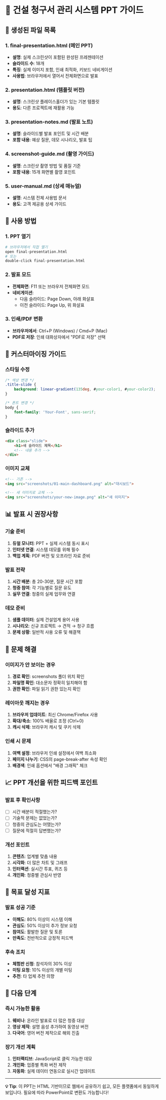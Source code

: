 # 🎯 건설 청구서 관리 시스템 PPT 가이드

## 📁 생성된 파일 목록

### 1. **final-presentation.html** (메인 PPT)
- **설명**: 실제 스크린샷이 포함된 완성된 프레젠테이션
- **슬라이드 수**: 18개
- **특징**: 실제 이미지 포함, 인쇄 최적화, 키보드 네비게이션
- **사용법**: 브라우저에서 열어서 전체화면으로 발표

### 2. **presentation.html** (템플릿 버전)
- **설명**: 스크린샷 플레이스홀더가 있는 기본 템플릿
- **용도**: 다른 프로젝트에 재활용 가능

### 3. **presentation-notes.md** (발표 노트)
- **설명**: 슬라이드별 발표 포인트 및 시간 배분
- **포함 내용**: 예상 질문, 데모 시나리오, 발표 팁

### 4. **screenshot-guide.md** (촬영 가이드)
- **설명**: 스크린샷 촬영 방법 및 품질 기준
- **포함 내용**: 15개 화면별 촬영 포인트

### 5. **user-manual.md** (상세 매뉴얼)
- **설명**: 시스템 전체 사용법 문서
- **용도**: 고객 제공용 상세 가이드

## 🚀 사용 방법

### 1. PPT 열기
```bash
# 브라우저에서 직접 열기
open final-presentation.html
# 또는
double-click final-presentation.html
```

### 2. 발표 모드
- **전체화면**: F11 또는 브라우저 전체화면 모드
- **네비게이션**: 
  - 다음 슬라이드: Page Down, 아래 화살표
  - 이전 슬라이드: Page Up, 위 화살표

### 3. 인쇄/PDF 변환
- **브라우저에서**: Ctrl+P (Windows) / Cmd+P (Mac)
- **PDF로 저장**: 인쇄 대화상자에서 "PDF로 저장" 선택

## 🎨 커스터마이징 가이드

### 스타일 수정
```css
/* 색상 변경 */
.title-slide {
    background: linear-gradient(135deg, #your-color1, #your-color2);
}

/* 폰트 변경 */
body {
    font-family: 'Your-Font', sans-serif;
}
```

### 슬라이드 추가
```html
<div class="slide">
    <h1>새 슬라이드 제목</h1>
    <!-- 내용 추가 -->
</div>
```

### 이미지 교체
```html
<!-- 기존 -->
<img src="screenshots/01-main-dashboard.png" alt="대시보드">

<!-- 새 이미지로 교체 -->
<img src="screenshots/your-new-image.png" alt="새 이미지">
```

## 📊 발표 시 권장사항

### 기술 준비
1. **듀얼 모니터**: PPT + 실제 시스템 동시 표시
2. **인터넷 연결**: 시스템 데모를 위해 필수
3. **백업 계획**: PDF 버전 및 오프라인 자료 준비

### 발표 전략
1. **시간 배분**: 총 20-30분, 질문 시간 포함
2. **청중 참여**: 각 기능별로 질문 유도
3. **실무 연결**: 청중의 실제 업무와 연결

### 데모 준비
1. **샘플 데이터**: 실제 건설업계 용어 사용
2. **시나리오**: 신규 프로젝트 → 견적 → 청구 흐름
3. **문제 상황**: 일반적 사용 오류 및 해결책

## 🔧 문제 해결

### 이미지가 안 보이는 경우
1. **경로 확인**: screenshots 폴더 위치 확인
2. **파일명 확인**: 대소문자 정확히 일치해야 함
3. **권한 확인**: 파일 읽기 권한 있는지 확인

### 레이아웃 깨지는 경우
1. **브라우저 업데이트**: 최신 Chrome/Firefox 사용
2. **확대/축소**: 100% 배율로 조정 (Ctrl+0)
3. **캐시 삭제**: 브라우저 캐시 및 쿠키 삭제

### 인쇄 시 문제
1. **여백 설정**: 브라우저 인쇄 설정에서 여백 최소화
2. **페이지 나누기**: CSS의 page-break-after 속성 확인
3. **배경색**: 인쇄 옵션에서 "배경 그래픽" 체크

## 📈 PPT 개선을 위한 피드백 포인트

### 발표 후 확인사항
- [ ] 시간 배분이 적절했는가?
- [ ] 기술적 문제는 없었는가?
- [ ] 청중의 관심도는 어땠는가?
- [ ] 질문에 적절히 답변했는가?

### 개선 포인트
1. **콘텐츠**: 업계별 맞춤 내용
2. **시각화**: 더 많은 차트 및 그래프
3. **인터랙션**: 실시간 투표, 퀴즈 등
4. **개인화**: 청중별 관심사 반영

## 🎯 목표 달성 지표

### 발표 성공 기준
- **이해도**: 80% 이상이 시스템 이해
- **관심도**: 50% 이상이 추가 정보 요청
- **참여도**: 활발한 질문 및 토론
- **만족도**: 전반적으로 긍정적 피드백

### 후속 조치
- **체험판 신청**: 참석자의 30% 이상
- **미팅 요청**: 10% 이상의 개별 미팅
- **추천**: 타 업체 추천 의향

## 🚀 다음 단계

### 즉시 가능한 활용
1. **웨비나**: 온라인 발표로 더 많은 청중 대상
2. **영상 제작**: 설명 음성 추가하여 동영상 버전
3. **다국어**: 영어 버전 제작으로 해외 진출

### 장기 개선 계획
1. **인터랙티브**: JavaScript로 클릭 가능한 데모
2. **개인화**: 업종별 특화 버전 제작
3. **자동화**: 실제 데이터 연동으로 실시간 업데이트

---

**💡 Tip**: 이 PPT는 HTML 기반이므로 웹에서 공유하기 쉽고, 모든 플랫폼에서 동일하게 보입니다. 필요에 따라 PowerPoint로 변환도 가능합니다!